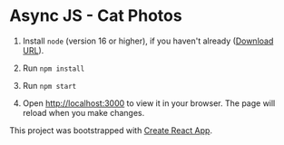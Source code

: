 # Async JS - Cat Photos

1. Install `node` (version 16 or higher), if you haven't already ([Download URL](https://nodejs.org/en/download)).

2. Run `npm install`

3. Run `npm start`

4. Open [http://localhost:3000](http://localhost:3000) to view it in your browser. The page will reload when you make changes.


This project was bootstrapped with [Create React App](https://github.com/facebook/create-react-app).
